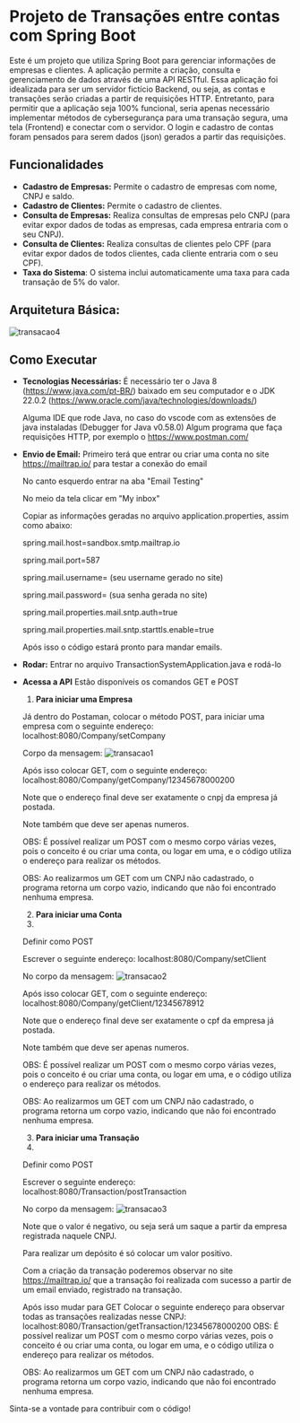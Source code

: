 # Projeto de Transações entre contas com Spring Boot 
Este é um projeto que utiliza Spring Boot  para gerenciar informações de empresas e clientes. A aplicação permite a criação, consulta e gerenciamento de dados através de uma API RESTful.
Essa aplicação foi idealizada para ser um servidor fictício Backend, ou seja, as contas e transações serão criadas a partir de requisições HTTP. Entretanto, para permitir que a aplicação seja 100% funcional, seria apenas necessário implementar métodos de cybersegurança para uma transação segura, uma tela (Frontend) e conectar com o servidor. 
O login e cadastro de contas foram pensados para serem dados (json) gerados a partir das requisições. 

## Funcionalidades
- **Cadastro de Empresas:** Permite o cadastro de empresas com nome, CNPJ e saldo.
- **Cadastro de Clientes:** Permite o cadastro de clientes.
- **Consulta de Empresas:** Realiza consultas de empresas pelo CNPJ (para evitar expor dados de todas as empresas, cada empresa entraria com o seu CNPJ).
- **Consulta de Clientes:** Realiza consultas de clientes pelo CPF (para evitar expor dados de todos clientes, cada cliente entraria com o seu CPF).
- **Taxa do Sistema**: O sistema inclui automaticamente uma taxa para cada transação de 5% do valor. 

## Arquitetura Básica:
![transacao4](https://github.com/user-attachments/assets/65e267a4-6b21-4c45-ac37-2721aa35a1ba)

## Como Executar
- **Tecnologias Necessárias:**
    É necessário ter o Java 8 (https://www.java.com/pt-BR/) baixado em seu computador e o JDK 22.0.2 (https://www.oracle.com/java/technologies/downloads/)
  
    Alguma IDE que rode Java, no caso do vscode com as extensões de java instaladas (Debugger for Java
v0.58.0)
    Algum programa que faça requisições HTTP, por exemplo o https://www.postman.com/

- **Envio de Email:** 
    Primeiro terá que entrar ou criar uma conta no site https://mailtrap.io/ para testar a conexão do email
  
    No canto esquerdo entrar na aba "Email Testing"
  
    No meio da tela clicar em "My inbox"
  
    Copiar as informações geradas no arquivo application.properties, assim como abaixo:
    
  
    spring.mail.host=sandbox.smtp.mailtrap.io
  
    spring.mail.port=587
  
    spring.mail.username= (seu username gerado no site)
  
    spring.mail.password= (sua senha gerada no site)
  
    spring.mail.properties.mail.sntp.auth=true
  
    spring.mail.properties.mail.sntp.starttls.enable=true
  
    Após isso o código estará pronto para mandar emails.
  
- **Rodar:** 
    Entrar no arquivo TransactionSystemApplication.java e rodá-lo 

- **Acessa a API**
    Estão disponíveis os comandos GET e POST

    1. **Para iniciar uma Empresa**
      
    Já dentro do Postaman, colocar o método POST, para iniciar uma empresa com o seguinte endereço:
        localhost:8080/Company/setCompany
       
    Corpo da mensagem:
        ![transacao1](https://github.com/user-attachments/assets/59f6d331-f417-45a9-b482-271c4ece3782)

  Após isso colocar GET, com o seguinte endereço:
        localhost:8080/Company/getCompany/12345678000200
  
    Note que o endereço final deve ser exatamente o cnpj da empresa já postada.

    Note também que deve ser apenas numeros.
  
    OBS: É possível realizar um POST com o mesmo corpo várias vezes, pois o conceito é ou criar uma conta, ou logar em uma, e o código utiliza o endereço para realizar os métodos.
  
    OBS: Ao realizarmos um GET com um CNPJ não cadastrado, o programa retorna um corpo vazio, indicando que não foi encontrado nenhuma empresa.
  
    2. **Para iniciar uma Conta**
    3. 
    Definir como POST

    Escrever o seguinte endereço:
        localhost:8080/Company/setClient
  
    No corpo da mensagem: 
        ![transacao2](https://github.com/user-attachments/assets/5f3273c1-857a-4d7b-92a8-7a4c6379db94)
    
    Após isso colocar GET, com o seguinte endereço: 
        localhost:8080/Company/getClient/12345678912
  
    Note que o endereço final deve ser exatamente o cpf da empresa já postada.
  
    Note também que deve ser apenas numeros.
  
    OBS: É possível realizar um POST com o mesmo corpo várias vezes, pois o conceito é ou criar uma conta, ou logar em uma, e o código utiliza o endereço para realizar os métodos.
  
    OBS: Ao realizarmos um GET com um CNPJ não cadastrado, o programa retorna um corpo vazio, indicando que não foi encontrado nenhuma empresa.
  
    3. **Para iniciar uma Transação**
    4. 
    Definir como POST

    Escrever o seguinte endereço:
    localhost:8080/Transaction/postTransaction
  
    No corpo da mensagem:
        ![transacao3](https://github.com/user-attachments/assets/cc41daa3-1df0-4773-925b-5d14118446e1)
    
    Note que o valor é negativo, ou seja será um saque a partir da empresa registrada naquele CNPJ.
  
    Para realizar um depósito é só colocar um valor positivo. 
    
    Com a criação da transação poderemos observar no site https://mailtrap.io/ que a transação foi realizada com sucesso a partir de um email enviado, registrado na transação. 

    Após isso mudar para GET
    Colocar o seguinte endereço para observar todas as transações realizadas nesse CNPJ:
        localhost:8080/Transaction/getTransaction/12345678000200
    OBS: É possível realizar um POST com o mesmo corpo várias vezes, pois o conceito é ou criar uma conta, ou logar em uma, e o código utiliza o endereço para realizar os métodos.
  
    OBS: Ao realizarmos um GET com um CNPJ não cadastrado, o programa retorna um corpo vazio, indicando que não foi encontrado nenhuma empresa.
  
Sinta-se a vontade para contribuir com o código!
